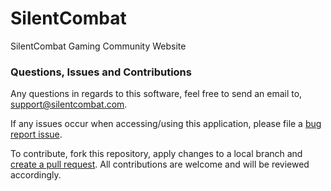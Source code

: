 # SilentCombat

SilentCombat Gaming Community Website

### Questions, Issues and Contributions

Any questions in regards to this software, feel free to send an email to, [support@silentcombat.com](mailto:support@silentcombat.com).

If any issues occur when accessing/using this application, please file a [bug report issue](https://github.com/Silent-Combat/silentcombat.com/issues/new).

To contribute, fork this repository, apply changes to a local branch and [create a pull request](https://github.com/Silent-Combat/silentcombat.com/compare). All contributions are welcome and will be reviewed accordingly.